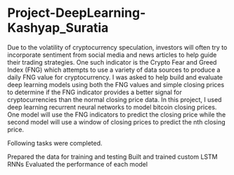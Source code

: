# Project-DeepLearning-Kashyap_Suratia

Due to the volatility of cryptocurrency speculation, investors will often try to incorporate sentiment from social media and news articles to help guide their trading strategies. One such indicator is the Crypto Fear and Greed Index (FNG) which attempts to use a variety of data sources to produce a daily FNG value for cryptocurrency. I was asked to help build and evaluate deep learning models using both the FNG values and simple closing prices to determine if the FNG indicator provides a better signal for cryptocurrencies than the normal closing price data.
In this project, I used deep learning recurrent neural networks to model bitcoin closing prices. One model will use the FNG indicators to predict the closing price while the second model will use a window of closing prices to predict the nth closing price.

Following tasks were completed.



Prepared the data for training and testing
Built and trained custom LSTM RNNs
Evaluated the performance of each model
